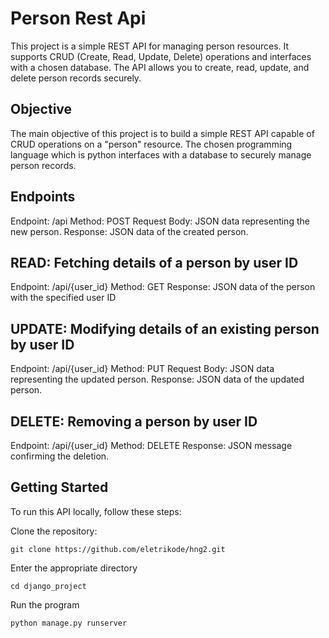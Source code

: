 # Person Rest Api

This project is a simple REST API for managing person resources. It supports CRUD (Create, Read, Update, Delete) operations and interfaces with a chosen database. The API allows you to create, read, update, and delete person records securely.

## Objective

The main objective of this project is to build a simple REST API capable of CRUD operations on a "person" resource. The chosen programming language which is python interfaces with a database to securely manage person records.

## Endpoints

Endpoint: /api
Method: POST
Request Body: JSON data representing the new person.
Response: JSON data of the created person.

## READ: Fetching details of a person by user ID

Endpoint: /api/{user_id}
Method: GET
Response: JSON data of the person with the specified user ID

## UPDATE: Modifying details of an existing person by user ID

Endpoint: /api/{user_id}
Method: PUT
Request Body: JSON data representing the updated person.
Response: JSON data of the updated person.

## DELETE: Removing a person by user ID
Endpoint: /api/{user_id}
Method: DELETE
Response: JSON message confirming the deletion.


## Getting Started

To run this API locally, follow these steps:

Clone the repository:
```
git clone https://github.com/eletrikode/hng2.git
```
Enter the appropriate directory
```
cd django_project
```
Run the program
```
python manage.py runserver
```




